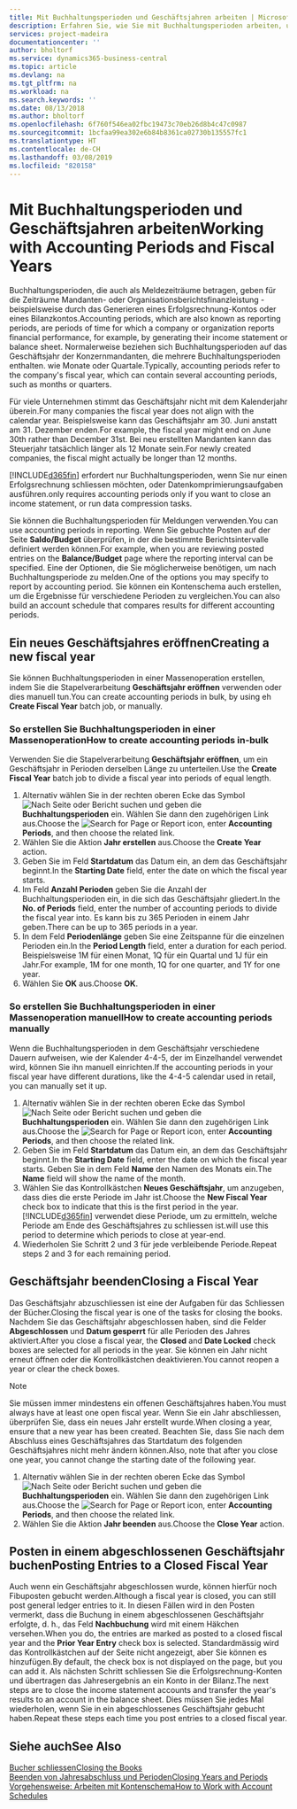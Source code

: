 ```yaml
---
title: Mit Buchhaltungsperioden und Geschäftsjahren arbeiten | Microsoft Docs
description: Erfahren Sie, wie Sie mit Buchhaltungsperioden arbeiten, um festzulegen, wann Ihr Unternehmen über Finanzleistung berichtet.
services: project-madeira
documentationcenter: ''
author: bholtorf
ms.service: dynamics365-business-central
ms.topic: article
ms.devlang: na
ms.tgt_pltfrm: na
ms.workload: na
ms.search.keywords: ''
ms.date: 08/13/2018
ms.author: bholtorf
ms.openlocfilehash: 6f760f546ea02fbc19473c70eb26d8b4c47c0987
ms.sourcegitcommit: 1bcfaa99ea302e6b84b8361ca02730b135557fc1
ms.translationtype: HT
ms.contentlocale: de-CH
ms.lasthandoff: 03/08/2019
ms.locfileid: "820158"
---
```

# <a name="working-with-accounting-periods-and-fiscal-years"></a><span data-ttu-id="ee087-103">Mit Buchhaltungsperioden und Geschäftsjahren arbeiten</span><span class="sxs-lookup"><span data-stu-id="ee087-103">Working with Accounting Periods and Fiscal Years</span></span>
<span data-ttu-id="ee087-104">Buchhaltungsperioden, die auch als Meldezeiträume betragen, geben für die Zeiträume Mandanten- oder Organisationsberichtsfinanzleistung - beispielsweise durch das Generieren eines Erfolgsrechnung-Kontos oder eines Bilanzkontos.</span><span class="sxs-lookup"><span data-stu-id="ee087-104">Accounting periods, which are also known as reporting periods, are periods of time for which a company or organization reports financial performance, for example, by generating their income statement or balance sheet.</span></span> <span data-ttu-id="ee087-105">Normalerweise beziehen sich Buchhaltungsperioden auf das Geschäftsjahr der Konzernmandanten, die mehrere Buchhaltungsperioden enthalten. wie Monate oder Quartale.</span><span class="sxs-lookup"><span data-stu-id="ee087-105">Typically, accounting periods refer to the company's fiscal year, which can contain several accounting periods, such as months or quarters.</span></span>

<span data-ttu-id="ee087-106">Für viele Unternehmen stimmt das Geschäftsjahr nicht mit dem Kalenderjahr überein.</span><span class="sxs-lookup"><span data-stu-id="ee087-106">For many companies the fiscal year does not align with the calendar year.</span></span> <span data-ttu-id="ee087-107">Beispielsweise kann das Geschäftsjahr am 30. Juni anstatt am 31. Dezember enden.</span><span class="sxs-lookup"><span data-stu-id="ee087-107">For example, the fiscal year might end on June 30th rather than December 31st.</span></span> <span data-ttu-id="ee087-108">Bei neu erstellten Mandanten kann das Steuerjahr tatsächlich länger als 12 Monate  sein.</span><span class="sxs-lookup"><span data-stu-id="ee087-108">For newly created companies, the fiscal might actually be longer than 12 months.</span></span> 

[!INCLUDE[d365fin](includes/d365fin_md.md)] <span data-ttu-id="ee087-109">erfordert nur Buchhaltungsperioden, wenn Sie nur einen Erfolgsrechnung schliessen möchten, oder Datenkomprimierungsaufgaben ausführen.</span><span class="sxs-lookup"><span data-stu-id="ee087-109">only requires accounting periods only if you want to close an income statement, or run data compression tasks.</span></span> 

<span data-ttu-id="ee087-110">Sie können die Buchhaltungsperioden für Meldungen verwenden.</span><span class="sxs-lookup"><span data-stu-id="ee087-110">You can use accounting periods in reporting.</span></span> <span data-ttu-id="ee087-111">Wenn Sie gebuchte Posten auf der Seite **Saldo/Budget** überprüfen, in der die bestimmte Berichtsintervalle definiert werden können.</span><span class="sxs-lookup"><span data-stu-id="ee087-111">For example, when you are reviewing posted entries on the **Balance/Budget** page where the reporting interval can be specified.</span></span> <span data-ttu-id="ee087-112">Eine der Optionen, die Sie möglicherweise benötigen, um nach Buchhaltungsperiode zu melden.</span><span class="sxs-lookup"><span data-stu-id="ee087-112">One of the options you may specify to report by accounting period.</span></span> <span data-ttu-id="ee087-113">Sie können ein Kontenschema auch erstellen, um die Ergebnisse für verschiedene Perioden zu vergleichen.</span><span class="sxs-lookup"><span data-stu-id="ee087-113">You can also build an account schedule that compares results for different accounting periods.</span></span>

## <a name="creating-a-new-fiscal-year"></a><span data-ttu-id="ee087-114">Ein neues Geschäftsjahres eröffnen</span><span class="sxs-lookup"><span data-stu-id="ee087-114">Creating a new fiscal year</span></span>
<span data-ttu-id="ee087-115">Sie können Buchhaltungsperioden in einer Massenoperation erstellen, indem Sie die Stapelverarbeitung **Geschäftsjahr eröffnen** verwenden oder dies manuell tun.</span><span class="sxs-lookup"><span data-stu-id="ee087-115">You can create accounting periods in bulk, by using eh **Create Fiscal Year** batch job, or manually.</span></span>

### <a name="how-to-create-accounting-periods-in-bulk"></a><span data-ttu-id="ee087-116">So erstellen Sie Buchhaltungsperioden in einer Massenoperation</span><span class="sxs-lookup"><span data-stu-id="ee087-116">How to create accounting periods in-bulk</span></span>
<span data-ttu-id="ee087-117">Verwenden Sie die Stapelverarbeitung **Geschäftsjahr eröffnen**, um ein Geschäftsjahr in Perioden derselben Länge zu unterteilen.</span><span class="sxs-lookup"><span data-stu-id="ee087-117">Use the **Create Fiscal Year** batch job to divide a fiscal year into periods of equal length.</span></span>  

1. <span data-ttu-id="ee087-118">Alternativ wählen Sie in der rechten oberen Ecke das Symbol ![Nach Seite oder Bericht suchen](media/ui-search/search_small.png "Nach Seite oder Bericht suchen") und geben die **Buchhaltungsperioden** ein. Wählen Sie dann den zugehörigen Link aus.</span><span class="sxs-lookup"><span data-stu-id="ee087-118">Choose the ![Search for Page or Report](media/ui-search/search_small.png "Search for Page or Report icon") icon, enter **Accounting Periods**, and then choose the related link.</span></span>  
2. <span data-ttu-id="ee087-119">Wählen Sie die Aktion **Jahr erstellen** aus.</span><span class="sxs-lookup"><span data-stu-id="ee087-119">Choose the **Create Year** action.</span></span>  <!--What about the Scheduling option? Should we mention that? There's also the Report Output Type field...-->
3. <span data-ttu-id="ee087-120">Geben Sie im Feld **Startdatum** das Datum ein, an dem das Geschäftsjahr beginnt.</span><span class="sxs-lookup"><span data-stu-id="ee087-120">In the **Starting Date** field, enter the date on which the fiscal year starts.</span></span>  
4. <span data-ttu-id="ee087-121">Im Feld **Anzahl Perioden** geben Sie die Anzahl der Buchhaltungsperioden ein, in die sich das Geschäftsjahr gliedert.</span><span class="sxs-lookup"><span data-stu-id="ee087-121">In the **No. of Periods** field, enter the number of accounting periods to divide the fiscal year into.</span></span> <span data-ttu-id="ee087-122">Es kann bis zu 365 Perioden in einem Jahr geben.</span><span class="sxs-lookup"><span data-stu-id="ee087-122">There can be up to 365 periods in a year.</span></span>  
5. <span data-ttu-id="ee087-123">In dem Feld **Periodenlänge** geben Sie eine Zeitspanne für die einzelnen Perioden ein.</span><span class="sxs-lookup"><span data-stu-id="ee087-123">In the **Period Length** field, enter a duration for each period.</span></span> <span data-ttu-id="ee087-124">Beispielsweise 1M für einen Monat, 1Q für ein Quartal und 1J für ein Jahr.</span><span class="sxs-lookup"><span data-stu-id="ee087-124">For example, 1M for one month, 1Q for one quarter, and 1Y for one year.</span></span>  
6. <span data-ttu-id="ee087-125">Wählen Sie **OK** aus.</span><span class="sxs-lookup"><span data-stu-id="ee087-125">Choose **OK**.</span></span>  

### <a name="how-to-create-accounting-periods-manually"></a><span data-ttu-id="ee087-126">So erstellen Sie Buchhaltungsperioden in einer Massenoperation manuell</span><span class="sxs-lookup"><span data-stu-id="ee087-126">How to create accounting periods manually</span></span>
<span data-ttu-id="ee087-127">Wenn die Buchhaltungsperioden in dem Geschäftsjahr verschiedene Dauern aufweisen, wie der Kalender 4-4-5, der im Einzelhandel verwendet wird, können Sie ihn manuell einrichten.</span><span class="sxs-lookup"><span data-stu-id="ee087-127">If the accounting periods in your fiscal year have different durations, like the 4-4-5 calendar used in retail, you can manually set it up.</span></span>  
  
1. <span data-ttu-id="ee087-128">Alternativ wählen Sie in der rechten oberen Ecke das Symbol ![Nach Seite oder Bericht suchen](media/ui-search/search_small.png "Nach Seite oder Bericht suchen") und geben die **Buchhaltungsperioden** ein. Wählen Sie dann den zugehörigen Link aus.</span><span class="sxs-lookup"><span data-stu-id="ee087-128">Choose the ![Search for Page or Report](media/ui-search/search_small.png "Search for Page or Report icon") icon, enter **Accounting Periods**, and then choose the related link.</span></span>  
2. <span data-ttu-id="ee087-129">Geben Sie im Feld **Startdatum** das Datum ein, an dem das Geschäftsjahr beginnt.</span><span class="sxs-lookup"><span data-stu-id="ee087-129">In the **Starting Date** field, enter the date on which the fiscal year starts.</span></span> <span data-ttu-id="ee087-130">Geben Sie in dem Feld **Name** den Namen des Monats ein.</span><span class="sxs-lookup"><span data-stu-id="ee087-130">The **Name** field will show the name of the month.</span></span>  
3. <span data-ttu-id="ee087-131">Wählen Sie das Kontrollkästchen **Neues Geschäftsjahr**, um anzugeben, dass dies die erste Periode im Jahr ist.</span><span class="sxs-lookup"><span data-stu-id="ee087-131">Choose the **New Fiscal Year** check box to indicate that this is the first period in the year.</span></span> [!INCLUDE[d365fin](includes/d365fin_md.md)] <span data-ttu-id="ee087-132">verwendet diese Periode, um zu ermitteln, welche  Periode am Ende des Geschäftsjahres zu schliessen ist.</span><span class="sxs-lookup"><span data-stu-id="ee087-132">will use this period to determine which periods to close at year-end.</span></span>
4. <span data-ttu-id="ee087-133">Wiederholen Sie Schritt 2 und 3 für jede verbleibende Periode.</span><span class="sxs-lookup"><span data-stu-id="ee087-133">Repeat steps 2 and 3 for each remaining period.</span></span>  

## <a name="closing-a-fiscal-year"></a><span data-ttu-id="ee087-134">Geschäftsjahr beenden</span><span class="sxs-lookup"><span data-stu-id="ee087-134">Closing a Fiscal Year</span></span>
<span data-ttu-id="ee087-135">Das Geschäftsjahr abzuschliessen ist eine der Aufgaben für das Schliessen der Bücher.</span><span class="sxs-lookup"><span data-stu-id="ee087-135">Closing the fiscal year is one of the tasks for closing the books.</span></span> <span data-ttu-id="ee087-136">Nachdem Sie das Geschäftsjahr abgeschlossen haben, sind die Felder **Abgeschlossen** und **Datum gesperrt** für alle Perioden des Jahres aktiviert.</span><span class="sxs-lookup"><span data-stu-id="ee087-136">After you close a fiscal year, the **Closed** and **Date Locked** check boxes are selected for all periods in the year.</span></span> <span data-ttu-id="ee087-137">Sie können ein Jahr nicht erneut öffnen oder die Kontrollkästchen deaktivieren.</span><span class="sxs-lookup"><span data-stu-id="ee087-137">You cannot reopen a year or clear the check boxes.</span></span>

> [!NOTE]  
>  <span data-ttu-id="ee087-138">Sie müssen immer mindestens ein offenen Geschäftsjahres haben.</span><span class="sxs-lookup"><span data-stu-id="ee087-138">You must always have at least one open fiscal year.</span></span> <span data-ttu-id="ee087-139">Wenn Sie ein Jahr abschliessen, überprüfen Sie, dass ein neues Jahr erstellt wurde.</span><span class="sxs-lookup"><span data-stu-id="ee087-139">When closing a year, ensure that a new year has been created.</span></span> <span data-ttu-id="ee087-140">Beachten Sie, dass Sie nach dem Abschluss eines Geschäftsjahres das Startdatum des folgenden Geschäftsjahres nicht mehr ändern können.</span><span class="sxs-lookup"><span data-stu-id="ee087-140">Also, note that after you close one year, you cannot change the starting date of the following year.</span></span>

1. <span data-ttu-id="ee087-141">Alternativ wählen Sie in der rechten oberen Ecke das Symbol ![Nach Seite oder Bericht suchen](media/ui-search/search_small.png "Nach Seite oder Bericht suchen") und geben die **Buchhaltungsperioden** ein. Wählen Sie dann den zugehörigen Link aus.</span><span class="sxs-lookup"><span data-stu-id="ee087-141">Choose the ![Search for Page or Report](media/ui-search/search_small.png "Search for Page or Report icon") icon, enter **Accounting Periods**, and then choose the related link.</span></span>  
2. <span data-ttu-id="ee087-142">Wählen Sie die Aktion **Jahr beenden** aus.</span><span class="sxs-lookup"><span data-stu-id="ee087-142">Choose the **Close Year** action.</span></span>  

## <a name="posting-entries-to-a-closed-fiscal-year"></a><span data-ttu-id="ee087-143">Posten in einem abgeschlossenen Geschäftsjahr buchen</span><span class="sxs-lookup"><span data-stu-id="ee087-143">Posting Entries to a Closed Fiscal Year</span></span>
<span data-ttu-id="ee087-144">Auch wenn ein Geschäftsjahr abgeschlossen wurde, können hierfür noch Fibuposten gebucht werden.</span><span class="sxs-lookup"><span data-stu-id="ee087-144">Although a fiscal year is closed, you can still post general ledger entries to it.</span></span> <span data-ttu-id="ee087-145">In diesen Fällen wird in den Posten vermerkt, dass die Buchung in einem abgeschlossenen Geschäftsjahr erfolgte, d. h., das Feld **Nachbuchung** wird mit einem Häkchen versehen.</span><span class="sxs-lookup"><span data-stu-id="ee087-145">When you do, the entries are marked as posted to a closed fiscal year and the **Prior Year Entry** check box is selected.</span></span> <span data-ttu-id="ee087-146">Standardmässig wird das Kontrollkästchen auf der Seite nicht angezeigt, aber Sie können es hinzufügen.</span><span class="sxs-lookup"><span data-stu-id="ee087-146">By default, the check box is not displayed on the page, but you can add it.</span></span> <span data-ttu-id="ee087-147">Als nächsten Schritt schliessen Sie die Erfolgsrechnung-Konten und übertragen das Jahresergebnis an ein Konto in der Bilanz.</span><span class="sxs-lookup"><span data-stu-id="ee087-147">The next steps are to close the income statement accounts and transfer the year's results to an account in the balance sheet.</span></span> <span data-ttu-id="ee087-148">Dies müssen Sie jedes Mal wiederholen, wenn Sie in ein abgeschlossenes Geschäftsjahr gebucht haben.</span><span class="sxs-lookup"><span data-stu-id="ee087-148">Repeat these steps each time you post entries to a closed fiscal year.</span></span>

## <a name="see-also"></a><span data-ttu-id="ee087-149">Siehe auch</span><span class="sxs-lookup"><span data-stu-id="ee087-149">See Also</span></span>
[<span data-ttu-id="ee087-150">Bucher schliessen</span><span class="sxs-lookup"><span data-stu-id="ee087-150">Closing the Books</span></span>](year-close-books.md)  
[<span data-ttu-id="ee087-151">Beenden von Jahresabschluss und Perioden</span><span class="sxs-lookup"><span data-stu-id="ee087-151">Closing Years and Periods</span></span>](year-close-years-periods.md)  
[<span data-ttu-id="ee087-152">Vorgehensweise: Arbeiten mit Kontenschema</span><span class="sxs-lookup"><span data-stu-id="ee087-152">How to Work with Account Schedules</span></span>](bi-how-work-account-schedule.md)  
  





